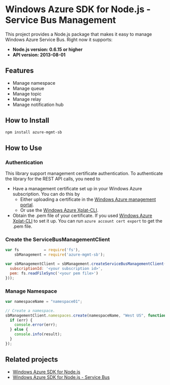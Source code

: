 # Windows Azure SDK for Node.js - Service Bus Management

This project provides a Node.js package that makes it easy to manage Windows Azure Service Bus. Right now it supports:
- **Node.js version: 0.6.15 or higher**
- **API version: 2013-08-01**

## Features

- Manage namespace
- Manage queue
- Manage topic
- Manage relay
- Manage notification hub

## How to Install

```bash
npm install azure-mgmt-sb
```

## How to Use

### Authentication

This library support management certificate authentication. To authenticate the library for the REST API calls, you need to
* Have a management certificate set up in your Windows Azure subscription. You can do this by
  * Either uploading a certificate in the [Windows Azure management portal](https://manage.windowsazure.com).
  * Or use the [Windows Azure Xplat-CLI](https://github.com/WindowsAzure/azure-sdk-tools-xplat).
* Obtain the .pem file of your certificate. If you used [Windows Azure Xplat-CLI](https://github.com/WindowsAzure/azure-sdk-tools-xplat) to set it up. You can run ``azure account cert export`` to get the .pem file.

### Create the ServiceBusManagementClient

```javascript
var fs           = require('fs'),
    sbManagement = require('azure-mgmt-sb');

var sbManagementClient = sbManagement.createServiceBusManagementClient(sbManagement.createCertificateCloudCredentials({
  subscriptionId: '<your subscription id>',
  pem: fs.readFileSync('<your pem file>')
}));
```

### Manage Namespace

```javascript
var namespaceName = "namespace01";

// Create a namespace.
sbManagementClient.namespaces.create(namespaceName, "West US", function (err, result) {
  if (err) {
    console.error(err);
  } else {
    console.info(result);
  }
});
```

## Related projects

- [Windows Azure SDK for Node.js](https://github.com/WindowsAzure/azure-sdk-for-node)
- [Windows Azure SDK for Node.js - Service Bus](https://github.com/WindowsAzure/azure-sdk-for-node/tree/master/lib/services/serviceBus)